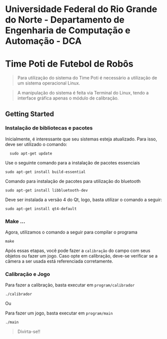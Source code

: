 # Universidade Federal do Rio Grande do Norte - Departamento de Engenharia de Computação e Automação - DCA

# Time Poti de Futebol de Robôs

> Para utilização do sistema do Time Poti é necessário a utilização de um sistema operacional Linux. 

> A manipulação do sistema é feita via Terminal do Linux, tendo a interface gráfica apenas o módulo de calibração.

Getting Started
---------------

### Instalação de bibliotecas e pacotes

Inicialmente, é interessante que seu sistemas esteja atualizado. Para isso, deve ser utilizado o comando:

```
  sudo apt-get update
```

Use o seguinte comando para a instalação de pacotes essenciais
```
sudo apt-get install build-essential
```

Comando para instalação de pacotes para utilização do bluetooth
```
sudo apt-get install libbluetooth-dev
```

Deve ser instalada a versão 4 do Qt, logo, basta utilizar o comando a seguir:
```
sudo apt-get install qt4-default
```

### Make ...
Agora, utilizamos o comando a seguir para compilar o programa
```
make
```

Após essas etapas, você pode fazer a `calibração` do campo com seus objetos ou fazer um jogo. 
Caso opte em calibração, deve-se verificar se a câmera a ser usada está referenciada corretamente.

### Calibração e Jogo

Para fazer a calibração, basta executar em `program/calibrador`
```
./calibrador
```

Ou 

Para fazer um jogo, basta executar em `program/main`
```
./main
```
> Divirta-se!!
